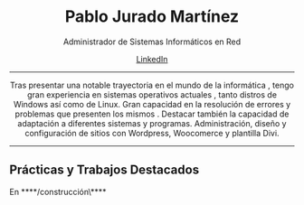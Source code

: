 <h1 align="center">Pablo Jurado Martínez</h1>
<p align="center">Administrador de Sistemas Informáticos en Red</p>
<div class="badge-base LI-profile-badge" data-locale="es_ES" data-size="large" data-theme="dark" data-type="HORIZONTAL" data-vanity="pablo-jurado-1a1a06278" data-version="v1"><a class="badge-base__link LI-simple-link" href="https://es.linkedin.com/in/pablo-jurado-1a1a06278?trk=profile-badge"><p align="center">LinkedIn</p></p></a></div>
              
<hr>
<p align="center">
Tras presentar una notable trayectoria en el mundo de la informática , tengo gran experiencia en sistemas operativos actuales , tanto distros de Windows así como de Linux. Gran capacidad en la resolución de errores y problemas que presenten los mismos . Destacar también la capacidad de adaptación  a diferentes sistemas y programas. Administración, diseño y configuración de sitios con Wordpress, Woocomerce y plantilla Divi.
</p>
<hr>
<h2>Prácticas y Trabajos Destacados</h2>

<p>En ****/construcción\****</p>







